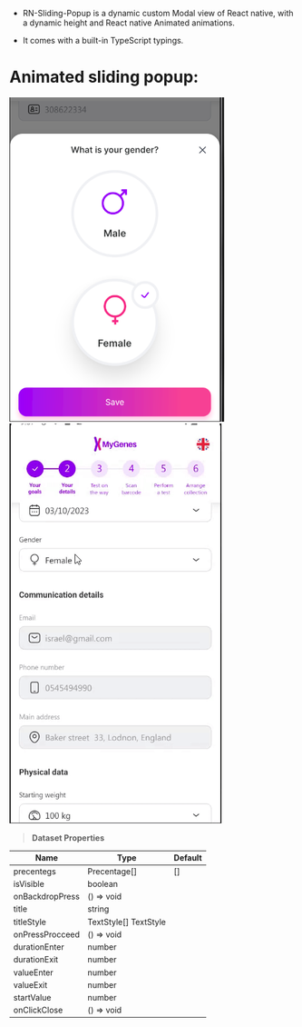 - RN-Sliding-Popup is a dynamic custom Modal view of React native, with a dynamic height and React native Animated animations.

- It comes with a built-in TypeScript typings.

# Animated sliding popup:

![Screenshot of a popup: ](./assets/images/popup.png)
![](./assets/videos/popup.gif)

> **Dataset Properties**

| Name            | Type                  | Default |
| --------------- | --------------------- | ------- |
| precentegs      | Precentage[]          | []      |
| isVisible       | boolean               |
| onBackdropPress | () => void            |
| title           | string                |
| titleStyle      | TextStyle[] TextStyle |
| onPressProcceed | () => void            |
| durationEnter   | number                |
| durationExit    | number                |
| valueEnter      | number                |
| valueExit       | number                |
| startValue      | number                |
| onClickClose    | () => void            |
